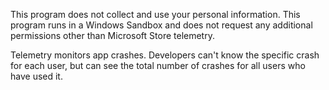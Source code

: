 This program does not collect and use your personal information. This program runs in a Windows Sandbox and does not request any additional permissions other than Microsoft Store telemetry.

Telemetry monitors app crashes. Developers can't know the specific crash for each user, but can see the total number of crashes for all users who have used it.